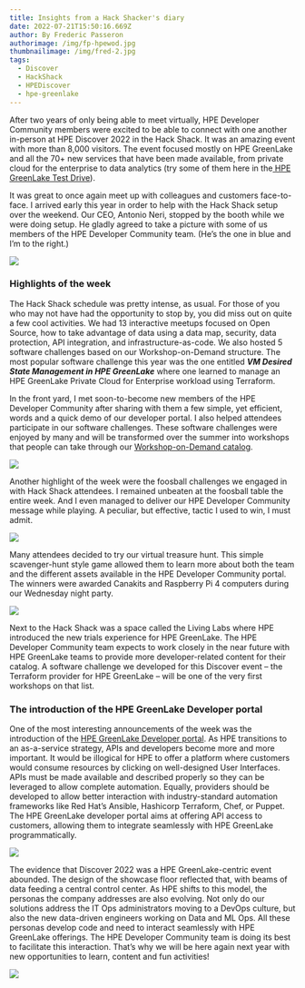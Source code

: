 ```yaml
---
title: Insights from a Hack Shacker's diary
date: 2022-07-21T15:50:16.669Z
author: By Frederic Passeron
authorimage: /img/fp-hpewod.jpg
thumbnailimage: /img/fred-2.jpg
tags:
  - Discover
  - HackShack
  - HPEDiscover
  - hpe-greenlake
---
```

<!--StartFragment-->

After two years of only being able to meet virtually, HPE Developer Community members were excited to be able to connect with one another in-person at HPE Discover 2022 in the Hack Shack. It was an amazing event with more than 8,000 visitors. The event focused mostly on HPE GreenLake and all the 70+ new services that have been made available, from private cloud for the enterprise to data analytics (try some of them here in the[ HPE GreenLake Test Drive](https://testdrive.greenlake.hpe.com/)).

It was great to once again meet up with colleagues and customers face-to-face. I arrived early this year in order to help with the Hack Shack setup over the weekend. Our CEO, Antonio Neri, stopped by the booth while we were doing setup. He gladly agreed to take a picture with some of us members of the HPE Developer Community team. (He’s the one in blue and I’m to the right.)

![](/img/fred-1b-3-501-pix-.jpg)

### Highlights of the week

The Hack Shack schedule was pretty intense, as usual. For those of you who may not have had the opportunity to stop by, you did miss out on quite a few cool activities. We had 13 interactive meetups focused on Open Source, how to take advantage of data using a data map, security, data protection, API integration, and infrastructure-as-code. We also hosted 5 software challenges based on our Workshop-on-Demand structure. The most popular software challenge this year was the one entitled ***VM Desired State Management in HPE GreenLake*** where one learned to manage an HPE GreenLake Private Cloud for Enterprise workload using Terraform.

In the front yard, I met soon-to-become new members of the HPE Developer Community after sharing with them a few simple, yet efficient, words and a quick demo of our developer portal. I also helped attendees participate in our software challenges. These software challenges were enjoyed by many and will be transformed over the summer into workshops that people can take through our [Workshop-on-Demand catalog](https://developer.hpe.com/hackshack/workshops).

![](/img/fred-2-b-3-475-pix.jpg)

Another highlight of the week were the foosball challenges we engaged in with Hack Shack attendees. I remained unbeaten at the foosball table the entire week. And I even managed to deliver our HPE Developer Community message while playing. A peculiar, but effective, tactic I used to win, I must admit.  

![](/img/fred-3-b-3-405-pix-.jpg)

Many attendees decided to try our virtual treasure hunt. This simple scavenger-hunt style game allowed them to learn more about both the team and the different assets available in the HPE Developer Community portal. The winners were awarded Canakits and Raspberry Pi 4 computers during our Wednesday night party.

![](/img/fred-4-b-3-450-pix-.jpg)

Next to the Hack Shack was a space called the Living Labs where HPE introduced the new trials experience for HPE GreenLake. The HPE Developer Community team expects to work closely in the near future with HPE GreenLake teams to provide more developer-related content for their catalog. A software challenge we developed for this Discover event – the Terraform provider for HPE GreenLake – will be one of the very first workshops on that list.

### The introduction of the HPE GreenLake Developer portal

One of the most interesting announcements of the week was the introduction of the [HPE GreenLake Developer portal](https://developer.greenlake.hpe.com/). As HPE transitions to an as-a-service strategy, APIs and developers become more and more important. It would be illogical for HPE to offer a platform where customers would consume resources by clicking on well-designed User Interfaces. APIs must be made available and described properly so they can be leveraged to allow complete automation. Equally, providers should be developed to allow better interaction with industry-standard automation frameworks like Red Hat’s Ansible, Hashicorp Terraform, Chef, or Puppet. The HPE GreenLake developer portal aims at offering API access to customers, allowing them to integrate seamlessly with HPE GreenLake programmatically.

![](/img/fred-5-b-3-512-pix-.jpg)

The evidence that Discover 2022 was a HPE GreenLake-centric event abounded. The design of the showcase floor reflected that, with beams of data feeding a central control center. As HPE shifts to this model, the personas the company addresses are also evolving. Not only do our solutions address the IT Ops administrators moving to a DevOps culture, but also the new data-driven engineers working on Data and ML Ops. All these personas develop code and need to interact seamlessly with HPE GreenLake offerings. The HPE Developer Community team is doing its best to facilitate this interaction. That’s why we will be here again next year with new opportunities to learn, content and fun activities!

![](/img/fred-6-b-3-512-.jpg)

<!--EndFragment-->